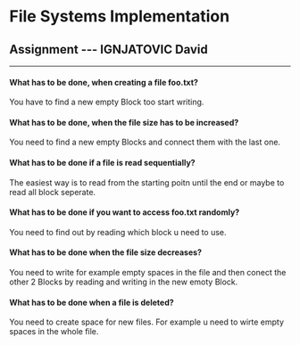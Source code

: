 # File Systems Implementation

## Assignment --- IGNJATOVIC David

<hr>

#### What has to be done, when creating a file foo.txt?

You have to find a new empty Block too start writing.

#### What has to be done, when the file size has to be increased?

You need to find a new empty Blocks and connect them with the last one.

#### What has to be done if a file is read sequentially?

The easiest way is to read from the starting poitn until the end or maybe to read all block seperate.

#### What has to be done if you want to access foo.txt randomly?

You need to find out by reading which block u need to use.

#### What has to be done when the file size decreases?

You need to write for example empty spaces in the file and then conect the other 2 Blocks by reading and writing in the new emoty Block.

#### What has to be done when a file is deleted?

You need to create space for new files. For example u need to wirte empty spaces in the whole file.
